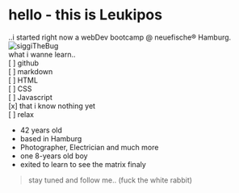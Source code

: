 # hello - this is Leukipos<br>
..i started right now a webDev bootcamp @ neuefische® Hamburg.
<br>
![siggiTheBug](https://img.fotocommunity.com/siggi-the-bug-74b82588-0ce6-40c7-94e3-4a04ab0d80b1.jpg?height=300)
<br>
what i wanne learn..<br>
[ ] github<br>
[ ] markdown<br>
[ ] HTML<br>
[ ] CSS<br>
[ ] Javascript<br>
[x] that i know nothing yet<br>
[ ] relax<br>

- 42 years old
- based in Hamburg
- Photographer, Electrician and much more
- one 8-years old boy
- exited to learn to see the matrix finaly

> stay tuned and follow me.. (fuck the white rabbit)
